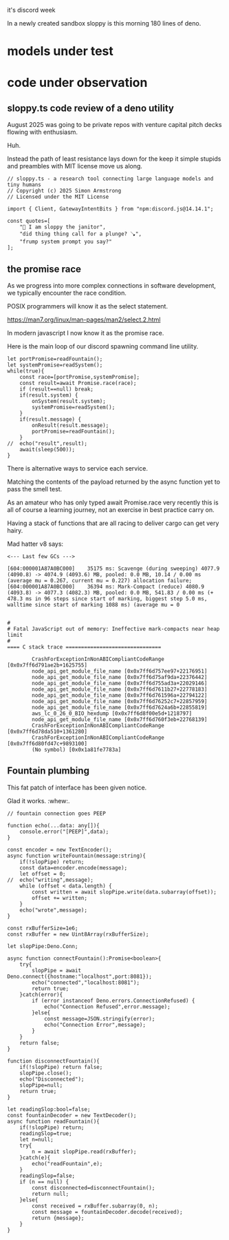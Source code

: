 it's discord week

In a newly created sandbox sloppy is this morning 180 lines of deno.


# models under test

# code under observation

## sloppy.ts code review of a deno utility 

August 2025 was going to be private repos with venture capital pitch decks flowing with enthusiasm.

Huh.

Instead the path of least resistance lays down for the keep it simple stupids and preambles with MIT license move us along.

```
// sloppy.ts - a research tool connecting large language models and tiny humans
// Copyright (c) 2025 Simon Armstrong
// Licensed under the MIT License

import { Client, GatewayIntentBits } from "npm:discord.js@14.14.1";

const quotes=[
	"🤖 I am sloppy the janitor",
	"did thing thing call for a plunge? 🪠",
	"frump system prompt you say?"
];
````

## the promise race

As we progress into more complex connections in software development, we typically encounter the race condition.

POSIX programmers will know it as the select statement.

https://man7.org/linux/man-pages/man2/select.2.html

In modern javascript I now know it as the promise race.

Here is the main loop of our discord spawning command line utility.

```
let portPromise=readFountain();
let systemPromise=readSystem();
while(true){
	const race=[portPromise,systemPromise];
	const result=await Promise.race(race);
	if (result==null) break;
	if(result.system) {
		onSystem(result.system);
		systemPromise=readSystem();
	}
	if(result.message) {
		onResult(result.message);
		portPromise=readFountain();		
	}
//	echo("result",result);
	await(sleep(500));
}
```

There is alternative ways to service each service. 

Matching the contents of the payload returned by the async function yet to pass the smell test.

As an amateur who has only typed await Promise.race very recently this is all of course a learning journey, not an exercise in best practice carry on.

Having a stack of functions that are all racing to deliver cargo can get very hairy. 

Mad hatter v8 says:

```
<--- Last few GCs --->

[604:000001A87A0BC000]    35175 ms: Scavenge (during sweeping) 4077.9 (4090.8) -> 4074.9 (4093.6) MB, pooled: 0.0 MB, 10.14 / 0.00 ms (average mu = 0.267, current mu = 0.227) allocation failure;
[604:000001A87A0BC000]    36394 ms: Mark-Compact (reduce) 4080.9 (4093.8) -> 4077.3 (4082.3) MB, pooled: 0.0 MB, 541.83 / 0.00 ms (+ 478.3 ms in 96 steps since start of marking, biggest step 5.0 ms, walltime since start of marking 1088 ms) (average mu = 0


#
# Fatal JavaScript out of memory: Ineffective mark-compacts near heap limit
#
==== C stack trace ===============================

        CrashForExceptionInNonABICompliantCodeRange [0x0x7ff6d791ae2b+1625755]
        node_api_get_module_file_name [0x0x7ff6d757ee97+22176951]
        node_api_get_module_file_name [0x0x7ff6d75af9da+22376442]
        node_api_get_module_file_name [0x0x7ff6d755ad3a+22029146]
        node_api_get_module_file_name [0x0x7ff6d7611b27+22778183]
        node_api_get_module_file_name [0x0x7ff6d761596a+22794122]
        node_api_get_module_file_name [0x0x7ff6d76252c7+22857959]
        node_api_get_module_file_name [0x0x7ff6d7624a6b+22855819]
        aws_lc_0_26_0_BIO_hexdump [0x0x7ff6d8f00e5d+1218797]
        node_api_get_module_file_name [0x0x7ff6d760f3eb+22768139]
        CrashForExceptionInNonABICompliantCodeRange [0x0x7ff6d78da510+1361280]
        CrashForExceptionInNonABICompliantCodeRange [0x0x7ff6d80fd47c+9893100]
        (No symbol) [0x0x1a81fe7783a]
```


## Fountain plumbing

This fat patch of interface has been given notice.

Glad it works. :whew:.

```
// fountain connection goes PEEP

function echo(...data: any[]){
	console.error("[PEEP]",data);
}

const encoder = new TextEncoder();
async function writeFountain(message:string){
	if(!slopPipe) return;
	const data=encoder.encode(message);	
	let offset = 0;
//	echo("writing",message);
	while (offset < data.length) {
		const written = await slopPipe.write(data.subarray(offset));
		offset += written;
	}
	echo("wrote",message);
}

const rxBufferSize=1e6;
const rxBuffer = new Uint8Array(rxBufferSize);

let slopPipe:Deno.Conn;

async function connectFountain():Promise<boolean>{
	try{
		slopPipe = await Deno.connect({hostname:"localhost",port:8081});
		echo("connected","localhost:8081");
		return true;
	}catch(error){
		if (error instanceof Deno.errors.ConnectionRefused) {
			echo("Connection Refused",error.message);
		}else{
			const message=JSON.stringify(error);
			echo("Connection Error",message);
		}
	}
	return false;
}

function disconnectFountain(){
	if(!slopPipe) return false;
	slopPipe.close();
	echo("Disconnected");
	slopPipe=null;
	return true;
}

let readingSlop:bool=false;
const fountainDecoder = new TextDecoder();
async function readFountain(){
	if(!slopPipe) return;
	readingSlop=true;
	let n=null;
	try{
		n = await slopPipe.read(rxBuffer);
	}catch(e){
		echo("readFountain",e);
	}
	readingSlop=false;
	if (n == null) {
		const disconnected=disconnectFountain();
		return null;
	}else{
		const received = rxBuffer.subarray(0, n);
		const message = fountainDecoder.decode(received);
		return {message};
	}
}
```
